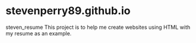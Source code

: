 # stevenperry89.github.io
steven_resume
This project is to help me create websites using HTML with my resume as an example. 

